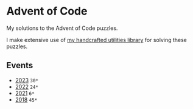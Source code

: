# Advent of Code

My solutions to the Advent of Code puzzles.

I make extensive use of
[my handcrafted utilities library](https://github.com/thijsnissen/advent-of-code/tree/main/code/utilities/src)
for solving these puzzles.

## Events

* [2023](https://github.com/thijsnissen/advent-of-code/tree/main/code/2023/src) `30*`
* [2022](https://github.com/thijsnissen/advent-of-code/tree/main/code/2022/src) `24*`
* [2021](https://github.com/thijsnissen/advent-of-code/tree/main/code/2021/src) `6*`
* [2018](https://github.com/thijsnissen/advent-of-code/tree/main/code/2018/src) `45*`

